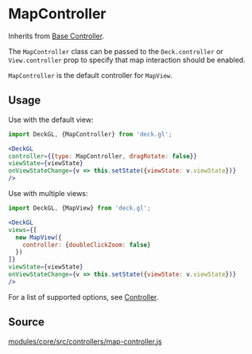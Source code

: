 # MapController

Inherits from [Base Controller](/docs/api-reference/core/controller.md).

The `MapController` class can be passed to the `Deck.controller` or `View.controller` prop to specify that map interaction should be enabled.

`MapController` is the default controller for `MapView`.

## Usage

Use with the default view:

```jsx
import DeckGL, {MapController} from 'deck.gl';

<DeckGL
controller={{type: MapController, dragRotate: false}}
viewState={viewState}
onViewStateChange={v => this.setState({viewState: v.viewState})}
/>
```

Use with multiple views:

```jsx
import DeckGL, {MapView} from 'deck.gl';

<DeckGL
views={[
  new MapView({
    controller: {doubleClickZoom: false}
  })
]}
viewState={viewState}
onViewStateChange={v => this.setState({viewState: v.viewState})}
/>
```

For a list of supported options, see [Controller](/docs/api-reference/core/controller.md).

## Source

[modules/core/src/controllers/map-controller.js](https://github.com/visgl/deck.gl/tree/8.3-release/modules/core/src/controllers/map-controller.js)
